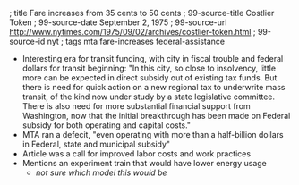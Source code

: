 ; title Fare increases from 35 cents to 50 cents
; 99-source-title Costlier Token
; 99-source-date September 2, 1975
; 99-source-url http://www.nytimes.com/1975/09/02/archives/costlier-token.html
; 99-source-id nyt
; tags mta fare-increases federal-assistance

- Interesting era for transit funding, with city in fiscal trouble and federal dollars for transit beginning: "In this city, so close to insolvency, little more can be expected in direct subsidy out of existing tax funds. But there is need for quick action on a new regional tax to underwrite mass transit, of the kind now under study by a state legislative committee. There is also need for more substantial financial support from Washington, now that the initial breakthrough has been made on Federal subsidy for both operating and capital costs."
- MTA ran a defecit, "even operating with more than a half-billion dollars in Federal, state and municipal subsidy"
- Article was a call for improved labor costs and work practices
- Mentions an experiment train that would have lower energy usage
  - *not sure which model this would be*
